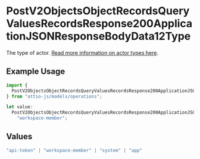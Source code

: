 # PostV2ObjectsObjectRecordsQueryValuesRecordsResponse200ApplicationJSONResponseBodyData12Type

The type of actor. [Read more information on actor types here](/docs/actors).

## Example Usage

```typescript
import {
  PostV2ObjectsObjectRecordsQueryValuesRecordsResponse200ApplicationJSONResponseBodyData12Type,
} from "attio-js/models/operations";

let value:
  PostV2ObjectsObjectRecordsQueryValuesRecordsResponse200ApplicationJSONResponseBodyData12Type =
    "workspace-member";
```

## Values

```typescript
"api-token" | "workspace-member" | "system" | "app"
```